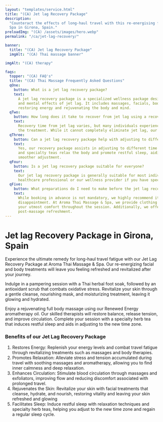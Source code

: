 ```yaml
---
layout: "templates/service.html"
title: "(CA) Jet lag Recovery Package"
description:
  "Counteract the effects of long-haul travel with this re-energising facial and body treatment at Aroma Thai massage &
  Spa in Girona, Spain."
preloadImg: "(CA) /assets/images/hero.webp"
permalink: "/ca/jet-lag-recovery/"

banner:
  title: "(CA) Jet lag Recovery Package"
  imgAlt: "(CA) Thai massage banner"

imgAlt: "(CA) therapy"

faqs:
  topper: "(CA) FAQ's"
  title: "(CA) Thai Massage Frequently Asked Questions"
  qOne:
    button: What is a jet lag recovery package?
    text:
      A jet lag recovery package is a specialized wellness package designed to help travelers recover from the physical
      and mental effects of jet lag. It includes massages, facials, body therapies, and relaxation techniques aimed at
      restoring energy and rejuvenating the body and mind.
  qTwo:
    button: How long does it take to recover from jet lag using a recovery package?
    text:
      Recovery time from jet lag varies, but many individuals experience notable improvements within days of undergoing
      the treatment. While it cannot completely eliminate jet lag, our package significantly helps reduce its impact.
  qThree:
    button: Can a jet lag recovery package help with adjusting to different time zones?
    text:
      Yes, our recovery package assists in adjusting to different time zones. Treatments like massages, aromatherapy,
      and specialty teas relax the body and promote restful sleep, aiding in resetting the body's internal clock for a
      smoother adjustment.
  qFour:
    button: Is a jet lag recovery package suitable for everyone?
    text:
      Our jet lag recovery package is generally suitable for most individuals. However, it's advisable to consult with a
      healthcare professional or our wellness provider if you have specific medical conditions or concerns.
  qFive:
    button: What preparations do I need to make before the jet lag recovery package?
    text:
      While booking in advance is not mandatory, we highly recommend it to ensure availability and avoid any
      disappointment. At Aroma Thai Massage & Spa, we provide clothing for you to wear during the treatment, ensuring
      your utmost comfort throughout the session. Additionally, we offer convenient shower facilities for your
      post-massage refreshment.
---
```


# <span class="cs-color">Jet lag Recovery Package in Girona, Spain</span>

Experience the ultimate remedy for long-haul travel fatigue with our Jet Lag Recovery Package at Aroma Thai Massage &
Spa. Our re-energizing facial and body treatments will leave you feeling refreshed and revitalized after your journey.

Indulge in a pampering session with a Thai herbal foot soak, followed by an antioxidant scrub that combats oxidative
stress. Revitalize your skin through a gentle cleanse, nourishing mask, and moisturizing treatment, leaving it glowing
and hydrated.

Enjoy a rejuvenating full body massage using our Renewed Energy aromatherapy oil. Our skilled therapists will restore
balance, release tension, and improve circulation. Complete your session with a specialty herb tea that induces restful
sleep and aids in adjusting to the new time zone.

### <span class="cs-color">Benefits of our Jet Lag Recovery Package</span>

1.  Restores Energy: Replenish your energy levels and combat travel fatigue through revitalizing treatments such as
    massages and body therapies.
2.  Promotes Relaxation: Alleviate stress and tension accumulated during travel with soothing massages and aromatherapy,
    allowing you to find inner calmness and deep relaxation.
3.  Enhances Circulation: Stimulate blood circulation through massages and exfoliators, improving flow and reducing
    discomfort associated with prolonged travel.
4.  Rejuvenates the Skin: Revitalize your skin with facial treatments that cleanse, hydrate, and nourish, restoring
    vitality and leaving your skin refreshed and glowing
5.  Facilitates Sleep: Induce restful sleep with relaxation techniques and specialty herb teas, helping you adjust to
    the new time zone and regain a regular sleep cycle.

